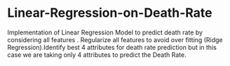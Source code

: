 # Linear-Regression-on-Death-Rate
 Implementation of Linear Regression Model to predict death rate by considering all features . Regularize all features to avoid over fitting (Ridge Regression).Identify best 4 attributes for death rate prediction but in this case we are taking only 4 attributes to predict the Death Rate.
